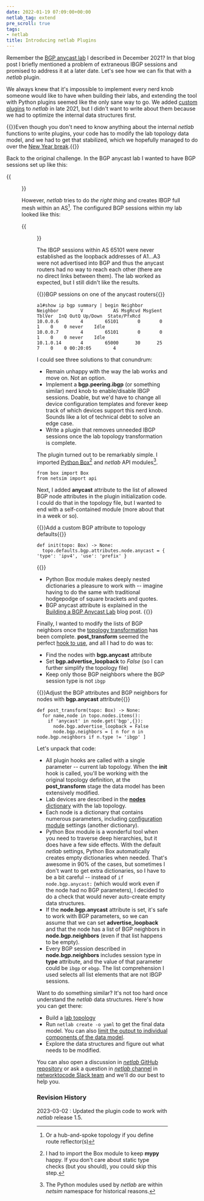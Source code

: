 ```yaml
---
date: 2022-01-19 07:09:00+00:00
netlab_tag: extend
pre_scroll: true
tags:
- netlab
title: Introducing netlab Plugins
---
```

Remember the [BGP anycast lab](/2021/12/bgp-anycast-lab/) I described in December 2021? In that blog post I briefly mentioned a problem of extraneous IBGP sessions and promised to address it at a later date. Let's see how we can fix that with a *netlab* plugin.

We always knew that it's impossible to implement every nerd knob someone would like to have when building their labs, and extending the tool with Python plugins seemed like the only sane way to go. We added [custom plugins](https://netlab.tools/plugins/) to *netlab* in late 2021, but I didn't want to write about them because we had to optimize the internal data structures first.
<!--more-->
{{<note>}}Even though you don't need to know anything about the internal *netlab* functions to write plugins, your code has to modify the lab topology data model, and we had to get that stabilized, which we hopefully managed to do over the [New Year break](/2022/01/netsim-tools-1.1/).{{</note>}}

Back to the original challenge. In the BGP anycast lab I wanted to have BGP sessions set up like this:

{{<figure src="/2022/01/anycast-ibgp-plugin.png" caption="Desired BGP sessions">}}

However, *netlab* tries to do *the right thing* and creates IBGP full mesh  within an AS[^RR]. The configured BGP sessions within my lab looked like this:

{{<figure src="/2022/01/anycast-ibgp-sessions.png" caption="Actual BGP sessions">}}

The IBGP sessions within AS 65101 were never established as the loopback addresses of A1...A3 were not advertised into BGP and thus the anycast routers had no way to reach each other (there are no direct links between them). The lab worked as expected, but I still didn't like the results.

{{<cc>}}BGP sessions on one of the anycast routers{{</cc>}}
```
a1#show ip bgp summary | begin Neighbor
Neighbor        V           AS MsgRcvd MsgSent   TblVer  InQ OutQ Up/Down  State/PfxRcd
10.0.0.6        4        65101       0       0        1    0    0 never    Idle
10.0.0.7        4        65101       0       0        1    0    0 never    Idle
10.1.0.14       4        65000      30      25        7    0    0 00:20:05        4
```

[^RR]: Or a hub-and-spoke topology if you define route reflector(s)

I could see three solutions to that conundrum:

* Remain unhappy with the way the lab works and move on. Not an option.
* Implement a **bgp.peering.ibgp** (or something similar) nerd knob to enable/disable IBGP sessions. Doable, but we'd have to change all device configuration templates and forever keep track of which devices support this nerd knob. Sounds like a lot of technical debt to solve an edge case.
* Write a plugin that removes unneeded IBGP sessions once the lab topology transformation is complete.

The plugin turned out to be remarkably simple. I imported [Python Box](https://github.com/cdgriffith/Box)[^MYPY] and *netlab* API modules[^NS].

```
from box import Box
from netsim import api
```

[^NS]: The Python modules used by *netlab* are within *netsim* namespace for historical reasons.

Next, I added **anycast** attribute to the list of allowed BGP node attributes in the plugin initialization code. I could do that in the topology file, but I wanted to end with a self-contained module (more about that in a week or so).

{{<cc>}}Add a custom BGP attribute to topology defaults{{</cc>}}
```
def init(topo: Box) -> None:
  topo.defaults.bgp.attributes.node.anycast = { 'type': 'ipv4', 'use': 'prefix' }
```

{{<note>}}
* Python Box module makes deeply nested dictionaries a pleasure to work with -- imagine having to do the same with traditional hodgepodge of square brackets and quotes.
* BGP anycast attribute is explained in the [Building a BGP Anycast Lab](/2021/12/bgp-anycast-lab/) blog post.
{{</note>}}

Finally, I wanted to modify the lists of BGP neighbors once the [topology transformation](https://netlab.tools/dev/transform/) has been complete. **post_transform** seemed the perfect [hook to use](https://netlab.tools/plugins/), and all I had to do was to:

* Find the nodes with **bgp.anycast** attribute
* Set **bgp.advertise_loopback** to *False* (so I can further simplify the topology file)
* Keep only those BGP neighbors where the BGP session type is not `ibgp`

{{<cc>}}Adjust the BGP attributes and BGP neighbors for nodes with **bgp.anycast** attribute{{</cc>}}
```
def post_transform(topo: Box) -> None:
  for name,node in topo.nodes.items():
    if 'anycast' in node.get('bgp',{}):
      node.bgp.advertise_loopback = False
      node.bgp.neighbors = [ n for n in node.bgp.neighbors if n.type != 'ibgp' ]
```

Let's unpack that code:

* All plugin hooks are called with a single parameter -- current lab topology. When the **init** hook is called, you'll be working with the original topology definition, at the **post_transform** stage the data model has been extensively modified.
* Lab devices are described in the [**nodes** dictionary](https://netlab.tools/nodes/) with the lab topology.
* Each node is a dictionary that contains numerous parameters, including [configuration module](https://netlab.tools/modules/) settings (another dictionary).
* Python Box module is a wonderful tool when you need to traverse deep hierarchies, but it does have a few side effects. With the default *netlab* settings, Python Box automatically creates empty dictionaries when needed. That's awesome in 90% of the cases, but sometimes I don't want to get extra dictionaries, so I have to be a bit careful -- instead of `if node.bgp.anycast:` (which would work even if the node had no BGP parameters), I decided to do a check that would never auto-create empty data structures.
* If the **node.bgp.anycast** attribute is set, it's safe to work with BGP parameters, so we can assume that we can set **advertise_loopback** and that the node has a list of BGP neighbors in **node.bgp.neighbors** (even if that list happens to be empty).
* Every BGP session described in **node.bgp.neighbors** includes session type in **type** attribute, and the value of that parameter could be `ibgp` or `ebgp`. The list comprehension I used selects all list elements that are not IBGP sessions.

Want to do something similar? It's not too hard once understand the *netlab* data structures. Here's how you can get there:

* Build a [lab topology](https://netlab.tools/topology-reference/)
* Run `netlab create -o yaml` to get the final data model. You can also [limit the output to individual components of the data model](https://netlab.tools/outputs/yaml-or-json/).
* Explore the data structures and figure out what needs to be modified.

You can also open a discussion in [*netlab* GitHub repository](https://github.com/ipspace/netlab/) or ask a question in [*netlab* channel](https://networktocode.slack.com/archives/C022DQHK8BH) in [networktocode Slack team](https://networktocode.slack.com) and we'll do our best to help you.

[^MYPY]: I had to import the Box module to keep **mypy** happy. If you don't care about static type checks (but you should), you could skip this step.

### Revision History

2023-03-02
: Updated the plugin code to work with _netlab_ release 1.5.
